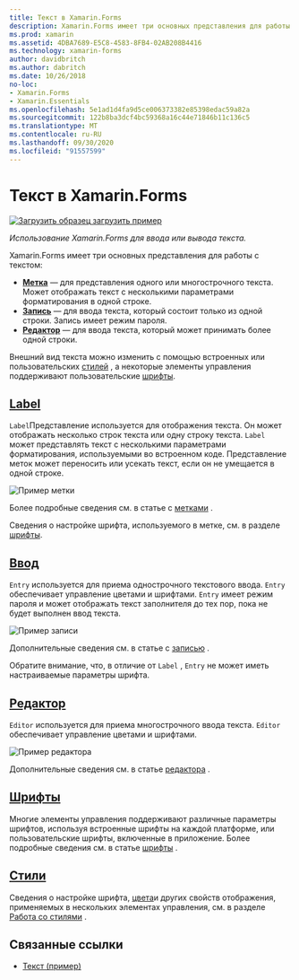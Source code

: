 ```yaml
---
title: Текст в Xamarin.Forms
description: Xamarin.Forms имеет три основных представления для работы с текстом, и в этой статье объясняется, как использовать их для ввода и отображения текста в Xamarin.Forms приложениях.
ms.prod: xamarin
ms.assetid: 4DBA7689-E5C8-4583-8FB4-02AB208B4416
ms.technology: xamarin-forms
author: davidbritch
ms.author: dabritch
ms.date: 10/26/2018
no-loc:
- Xamarin.Forms
- Xamarin.Essentials
ms.openlocfilehash: 5e1ad1d4fa9d5ce006373382e85398edac59a82a
ms.sourcegitcommit: 122b8ba3dcf4bc59368a16c44e71846b11c136c5
ms.translationtype: MT
ms.contentlocale: ru-RU
ms.lasthandoff: 09/30/2020
ms.locfileid: "91557599"
---
```

# <a name="text-in-no-locxamarinforms"></a>Текст в Xamarin.Forms

[![Загрузить образец](~/media/shared/download.png) загрузить пример](https://docs.microsoft.com/samples/xamarin/xamarin-forms-samples/userinterface-text)

_Использование Xamarin.Forms для ввода или вывода текста._

Xamarin.Forms имеет три основных представления для работы с текстом:

- **[Метка](#label)** &mdash; для представления одного или многострочного текста. Может отображать текст с несколькими параметрами форматирования в одной строке.
- **[Запись](#entry)** &mdash; для ввода текста, который состоит только из одной строки. Запись имеет режим пароля.
- **[Редактор](#editor)** &mdash; для ввода текста, который может принимать более одной строки.

Внешний вид текста можно изменить с помощью встроенных или пользовательских [стилей](#styles) , а некоторые элементы управления поддерживают пользовательские [шрифты](#fonts).

## <a name="label"></a>[Label](label.md)

`Label`Представление используется для отображения текста. Он может отображать несколько строк текста или одну строку текста. `Label` может представлять текст с несколькими параметрами форматирования, используемыми во встроенном коде. Представление меток может переносить или усекать текст, если он не умещается в одной строке.

![Пример метки](images/label.png)

Более подробные сведения см. в статье с [метками](label.md) .

Сведения о настройке шрифта, используемого в метке, см. в разделе [шрифты](fonts.md).

## <a name="entry"></a>[Ввод](entry.md)

`Entry` используется для приема однострочного текстового ввода. `Entry` обеспечивает управление цветами и шрифтами. `Entry` имеет режим пароля и может отображать текст заполнителя до тех пор, пока не будет выполнен ввод текста.

![Пример записи](images/entry.png)

Дополнительные сведения см. в статье с [записью](entry.md) .

Обратите внимание, что, в отличие от `Label` , `Entry` не может иметь настраиваемые параметры шрифта.

## <a name="editor"></a>[Редактор](editor.md)

`Editor` используется для приема многострочного ввода текста. `Editor` обеспечивает управление цветами и шрифтами.

![Пример редактора](images/editor.png)

Дополнительные сведения см. в статье [редактора](editor.md) .

## <a name="fonts"></a>[Шрифты](fonts.md)

Многие элементы управления поддерживают различные параметры шрифтов, используя встроенные шрифты на каждой платформе, или пользовательские шрифты, включенные в приложение. Более подробные сведения см. в статье [шрифты](fonts.md) .

## <a name="styles"></a>[Стили](styles.md)

Сведения о настройке шрифта, [цвета](~/xamarin-forms/user-interface/colors.md)и других свойств отображения, применяемых в нескольких элементах управления, см. в разделе [Работа со стилями](~/xamarin-forms/user-interface/styles/index.md) .

## <a name="related-links"></a>Связанные ссылки

- [Текст (пример)](/samples/xamarin/xamarin-forms-samples/userinterface-text)